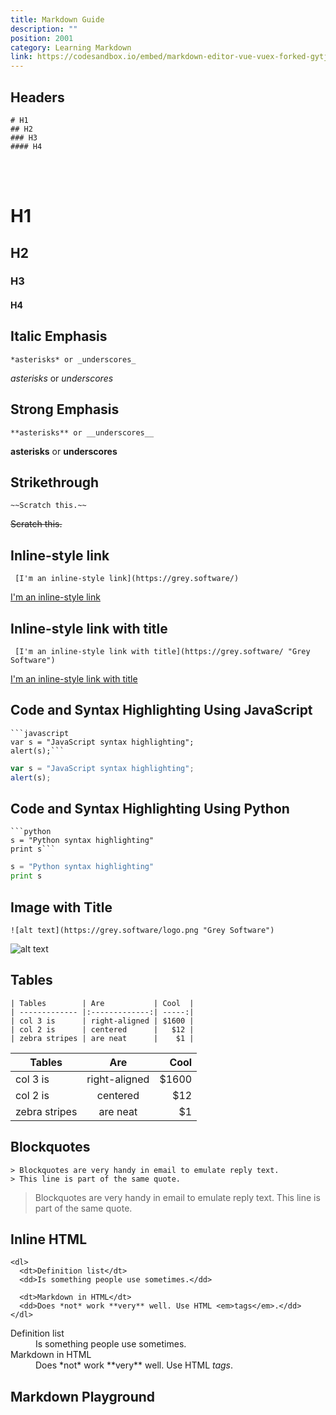 ```yaml
---
title: Markdown Guide
description: ""
position: 2001
category: Learning Markdown
link: https://codesandbox.io/embed/markdown-editor-vue-vuex-forked-gytjh?fontsize=14&hidenavigation=1&theme=dark
---
```


## Headers

<code-group>
<code-block label="Markdown" active>

```
# H1
## H2
### H3
#### H4

```

  </code-block>
<code-block label="Output">
<br></br>

# H1

## H2

### H3

#### H4

 </code-block>
</code-group>

## Italic Emphasis

<code-group>
<code-block label="Markdown" active>

```
*asterisks* or _underscores_
```

 </code-block>

 <code-block label="Output">

_asterisks_ or _underscores_

 </code-block>
</code-group>

## Strong Emphasis

<code-group>
<code-block label="Markdown" active>

```
**asterisks** or __underscores__
```

 </code-block>

 <code-block label="Output">

**asterisks** or **underscores**

 </code-block>
</code-group>

## Strikethrough

<code-group>
<code-block label="Markdown" active>

```
~~Scratch this.~~
```

 </code-block>

 <code-block label="Output">

~~Scratch this.~~

 </code-block>
</code-group>

## Inline-style link

<code-group>
<code-block label="Markdown" active>

```
 [I'm an inline-style link](https://grey.software/)
```

 </code-block>

 <code-block label="Output">

[I'm an inline-style link](https://grey.software/)

 </code-block>
</code-group>

## Inline-style link with title

<code-group>

<code-block label="Markdown" active>

```
 [I'm an inline-style link with title](https://grey.software/ "Grey Software")
```

 </code-block>

 <code-block label="Output">

[I'm an inline-style link with title](https://grey.software/ "Grey Software")

 </code-block>

</code-group>

## Code and Syntax Highlighting Using JavaScript

<code-group>
<code-block label="Markdown" active>

````
```javascript
var s = "JavaScript syntax highlighting";
alert(s);```

````

 </code-block>

 <code-block label="Output">

```javascript
var s = "JavaScript syntax highlighting";
alert(s);
```

 </code-block>
</code-group>

## Code and Syntax Highlighting Using Python

<code-group>
<code-block label="Markdown" active>

````
```python
s = "Python syntax highlighting"
print s```

````

 </code-block>

 <code-block label="Output">

```python
s = "Python syntax highlighting"
print s
```

 </code-block>
</code-group>

## Image with Title

<code-group>
<code-block label="Markdown" active>

```
![alt text](https://grey.software/logo.png "Grey Software")

```

 </code-block>

 <code-block label="Output">

![alt text](https://grey.software/logo.png "Grey Software")

 </code-block>
</code-group>

## Tables

<code-group>
<code-block label="Markdown" active>

```
| Tables        | Are           | Cool  |
| ------------- |:-------------:| -----:|
| col 3 is      | right-aligned | $1600 |
| col 2 is      | centered      |   $12 |
| zebra stripes | are neat      |    $1 |

```

 </code-block>

 <code-block label="Output">

| Tables        |      Are      |   Cool |
| ------------- | :-----------: | -----: |
| col 3 is      | right-aligned | \$1600 |
| col 2 is      |   centered    |   \$12 |
| zebra stripes |   are neat    |    \$1 |

 </code-block>
</code-group>

## Blockquotes

<code-group>
<code-block label="Markdown" active>

```
> Blockquotes are very handy in email to emulate reply text.
> This line is part of the same quote.
```

 </code-block>

 <code-block label="Output">

> Blockquotes are very handy in email to emulate reply text.
> This line is part of the same quote.

 </code-block>
</code-group>

## Inline HTML

<code-group>
<code-block label="Markdown" active>

```
<dl>
  <dt>Definition list</dt>
  <dd>Is something people use sometimes.</dd>

  <dt>Markdown in HTML</dt>
  <dd>Does *not* work **very** well. Use HTML <em>tags</em>.</dd>
</dl>
```

 </code-block>

 <code-block label="Output">

<dl>
  <dt>Definition list</dt>
  <dd>Is something people use sometimes.</dd>

  <dt>Markdown in HTML</dt>
  <dd>Does *not* work **very** well. Use HTML <em>tags</em>.</dd>
</dl>

 </code-block>
</code-group>

## Markdown Playground

<code-sandbox :src="link"></code-sandbox>
